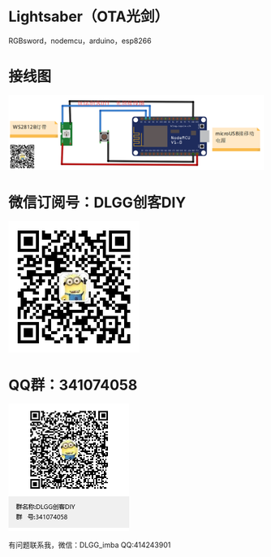 # Lightsaber（OTA光剑）
RGBsword，nodemcu，arduino，esp8266

# 接线图
![](https://github.com/DLGGmakerDIY/Lightsaber/blob/master/pic/sch.png)

# 微信订阅号：DLGG创客DIY
![](https://github.com/DLGGmakerDIY/Lightsaber/blob/master/pic/weixin.jpg)

# QQ群：341074058
![](https://github.com/DLGGmakerDIY/Lightsaber/blob/master/pic/qq.png)

有问题联系我，微信：DLGG_imba QQ:414243901
